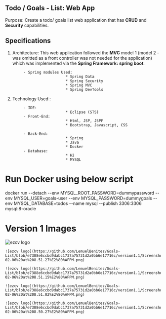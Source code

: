## Todo / Goals - List: Web App

Purpose: Create a todo/ goals list web application that has **CRUD** and **Security** capabilities.

## Specifications

1. Architecture: This web application followed the **MVC** model 1 (model 2 - was omitted as a front controller was not
   needed for the application) which was implemented via the **Spring Framework:** **spring boot**.

            - Spring modules Used:
                               * Spring Data
                               * Spring Security
                               * Spring MVC
                               * Spring DevTools
3. Technology Used :

            - IDE:
                               * Eclipse (STS)
            - Front-End:
                               * Html, JSP, JSPF
                               * Bootstrap, Javascript, CSS

            - Back-End:
                               * Spring
                               * Java
                               * Docker
            - Database:
                               * H2
                               * MYSQL

# Run Docker using below script

docker run --detach --env MYSQL_ROOT_PASSWORD=dummypassword --env
MYSQL_USER=goals-user --env MYSQL_PASSWORD=dummygoals --env MYSQL_DATABASE=todos --name mysql --publish 3306:3306 mysql:8-oracle

   # Version 1 Images

   ![ezcv logo](https://github.com/LemuelBenitez/Goals-List/blob/e7388e6ccbd9dabc1737a75731d2a0bb6e17716c/version1.1/Screenshot%202024-02-06%20at%208.52.01%E2%80%AFPM.png)

    ![ezcv logo](https://github.com/LemuelBenitez/Goals-List/blob/e7388e6ccbd9dabc1737a75731d2a0bb6e17716c/version1.1/Screenshot%202024-02-06%20at%208.51.27%E2%80%AFPM.png)

    ![ezcv logo](https://github.com/LemuelBenitez/Goals-List/blob/e7388e6ccbd9dabc1737a75731d2a0bb6e17716c/version1.1/Screenshot%202024-02-06%20at%208.51.15%E2%80%AFPM.png)

    ![ezcv logo](https://github.com/LemuelBenitez/Goals-List/blob/e7388e6ccbd9dabc1737a75731d2a0bb6e17716c/version1.1/Screenshot%202024-02-06%20at%208.51.02%E2%80%AFPM.png)

    ![ezcv logo](https://github.com/LemuelBenitez/Goals-List/blob/e7388e6ccbd9dabc1737a75731d2a0bb6e17716c/version1.1/Screenshot%202024-02-06%20at%208.50.27%E2%80%AFPM.png)

